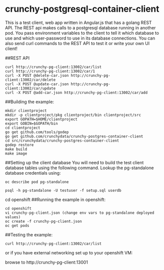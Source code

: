 # crunchy-postgresql-container-client
This is a test client, web app written in Angular.js that
has a golang REST API.  The REST api makes calls to a
postgresql database running in another pod.  You pass
environment variables to the client to tell it which 
database to use and which user-password to use in its
database connections.  You can also send curl commands
to the REST API to test it or write your own UI client!

##REST API

~~~~~~~~~~~~~~~~~~~
curl http://crunchy-pg-client:13002/car/list
curl http://crunchy-pg-client:13002/car/1
curl -X POST @delete-car.json http://crunchy-pg-client:13002/car/delete
curl -X POST @update-car.json http://crunchy-pg-client:13002/car/update
curl -X POST @add-car.json http://crunchy-pg-client:13002/car/add
~~~~~~~~~~~~~~~~~~~

##Building the example:

~~~~~~~~~~~~~~~~~~~
mkdir clientproject
mkdir -p clientproject/pkg clientproject/bin clientproject/src
export GOPATH=$HOME/clientproject
export GOBIN=$GOPATH/bin
cd clientproject
go get github.com/tools/godep
go get github.com/crunchydata/crunchy-postgres-container-client
cd src/crunchydata/crunchy-postgres-container-client
godep restore
make build
make image
~~~~~~~~~~~~~~~~~~~

##Setting up the client database
You will need to build the test client database tables using
the following command.  Lookup  the pg-standalone database
credentials using:
~~~~~~~~~~~~~~~~~~~
oc describe pod pg-standalone
~~~~~~~~~~~~~~~~~~~

~~~~~~~~~~~~~~~~~~~
psql -h pg-standalone -U testuser -f setup.sql userdb
~~~~~~~~~~~~~~~~~~~

cd openshift
##Running the example in openshift:

~~~~~~~~~~~~~~~~~~~
cd openshift
vi crunchy-pg-client.json (change env vars to pg-standalone deployed values)
oc create -f crunchy-pg-client.json
oc get pods
~~~~~~~~~~~~~~~~~~~

##Testing the example:

~~~~~~~~~~~~~~~~~~~
curl http://crunchy-pg-client:13002/car/list
~~~~~~~~~~~~~~~~~~~

or if you have external networking set up to your openshift
VM:

browse to http://crunchy-pg-client:13001



